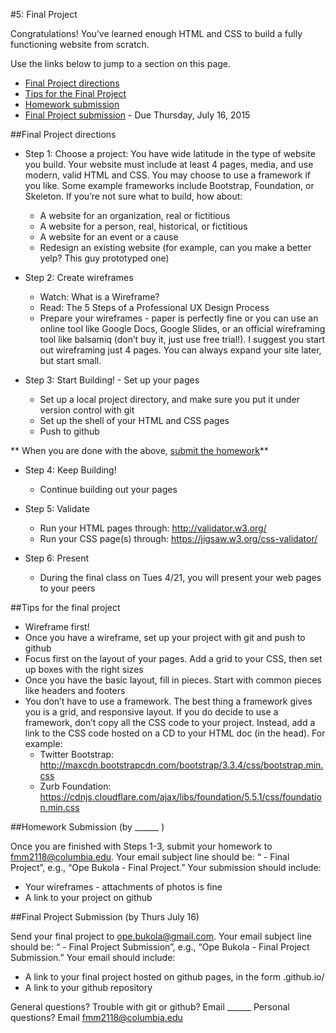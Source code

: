 #5: Final Project

Congratulations! You’ve learned enough HTML and CSS to build a fully functioning website from scratch. 

Use the links below to jump to a section on this page.

- [Final Project directions](#directions)
- [Tips for the Final Project](#tips)
- [Homework submission](#homeworksubmission)
- [Final Project submission](#projectsubmission) - Due Thursday, July 16, 2015

##<a id="directions">Final Project directions</a>

- Step 1: Choose a project: You have wide latitude in the type of website you build. Your website must include at least 4 pages, media, and use modern, valid HTML and CSS. You may choose to use a framework if you like. Some example frameworks include Bootstrap, Foundation, or Skeleton. If you’re not sure what to build, how about: 
	- A website for an organization, real or fictitious
	- A website for a person, real, historical, or fictitious
	- A website for an event or a cause
	- Redesign an existing website (for example, can you make a better yelp? This guy prototyped one)

- Step 2: Create wireframes
	- Watch: What is a Wireframe?
	- Read: The 5 Steps of a Professional UX Design Process
	- Prepare your wireframes - paper is perfectly fine or you can use an online tool like Google Docs, Google Slides, or an official wireframing tool like balsamiq (don’t buy it, just use free trial!). I suggest you start out wireframing just 4 pages. You can always expand your site later, but start small. 

- Step 3: Start Building! - Set up your pages 
	- Set up a local project directory, and make sure you put it under version control with git
	- Set up the shell of your HTML and CSS pages 
	- Push to github

** When you are done with the above, [submit the homework]()** 

- Step 4: Keep Building!
	- Continue building out your pages

- Step 5: Validate
	- Run your HTML pages through: http://validator.w3.org/
	- Run your CSS page(s) through: https://jigsaw.w3.org/css-validator/


- Step 6: Present
	- During the final class on Tues 4/21, you will present your web pages to your peers

##<a id="tips">Tips for the final project</a>
- Wireframe first! 
- Once you have a wireframe, set up your project with git and push to github
- Focus first on the layout of your pages. Add a grid to your CSS, then set up boxes with the right sizes
- Once you have the basic layout, fill in pieces. Start with common pieces like headers and footers 
- You don’t have to use a framework. The best thing a framework gives you is a grid, and responsive layout. If you do decide to use a framework, don’t copy all the CSS code to your project. Instead, add a link to the CSS code hosted on a CD to your HTML doc (in the head). For example:
	- Twitter Bootstrap: http://maxcdn.bootstrapcdn.com/bootstrap/3.3.4/css/bootstrap.min.css
	- Zurb Foundation: https://cdnjs.cloudflare.com/ajax/libs/foundation/5.5.1/css/foundation.min.css



##<a id="homeworksubmission">Homework Submission (by ______ )</a>

Once you are finished with Steps 1-3,  submit your homework to fmm2118@columbia.edu. Your email subject line should be: “<Your Full Name> - Final Project”, e.g., “Ope Bukola - Final Project.” Your submission should include:

- Your wireframes - attachments of photos is fine
- A link to your project on github

##<a id="projectsubmission">Final Project Submission (by Thurs July 16)</a>

Send your final project to ope.bukola@gmail.com. Your email subject line should be: “<Your Full Name> - Final Project Submission”, e.g., “Ope Bukola - Final Project Submission.” Your email should include:

- A link to your final project hosted on github pages, in the form <yourUsername>.github.io/<yourRepositoryname>
- A link to your github repository

General questions? Trouble with git or github? Email ______
Personal questions? Email fmm2118@columbia.edu


